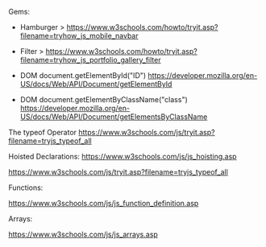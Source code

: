 
Gems:

* Hamburger > https://www.w3schools.com/howto/tryit.asp?filename=tryhow_js_mobile_navbar
* Filter > https://www.w3schools.com/howto/tryit.asp?filename=tryhow_js_portfolio_gallery_filter

* DOM document.getElementById("ID") https://developer.mozilla.org/en-US/docs/Web/API/Document/getElementById
* DOM document.getElementByClassName("class") https://developer.mozilla.org/en-US/docs/Web/API/Document/getElementsByClassName

The typeof Operator https://www.w3schools.com/js/tryit.asp?filename=tryjs_typeof_all


Hoisted Declarations: https://www.w3schools.com/js/js_hoisting.asp

https://www.w3schools.com/js/tryit.asp?filename=tryjs_typeof_all

Functions:

https://www.w3schools.com/js/js_function_definition.asp

Arrays: 

https://www.w3schools.com/js/js_arrays.asp

